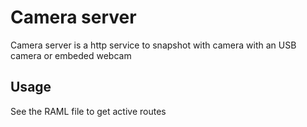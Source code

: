 # Camera server

Camera server is a http service to snapshot with camera with an USB camera or embeded webcam

## Usage

See the RAML file to get active routes

